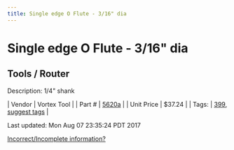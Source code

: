 ```yaml
---
title: Single edge O Flute - 3/16" dia
---
```


# Single edge O Flute - 3/16" dia
## Tools / Router
Description: 	1/4" shank 

| Vendor | Vortex Tool | 
| Part # | [5620a](https://www.vortextool.com/index.cfm?fuseaction=category.display&category_id=131&CFID=30090535&CFTOKEN=1062b9515972b6ae-8116CC0E-A1E6-2AF7-8ED6A26BDAE9CC94) | 
| Unit Price | $37.24 | 
| Tags: | [399](https://jgermita.github.io/frc-parts/search/?q=399), [suggest tags](https://docs.google.com/forms/d/e/1FAIpQLSeWyY8v3RgOty-MyWmh9U0iivNYN_molChYyS-0U-o-kOAv_g/viewform) | 

Last updated: Mon Aug 07 23:35:24 PDT 2017

 [Incorrect/Incomplete information?](https://docs.google.com/forms/d/e/1FAIpQLSeWyY8v3RgOty-MyWmh9U0iivNYN_molChYyS-0U-o-kOAv_g/viewform)